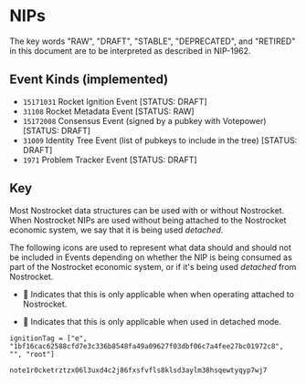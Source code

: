 # NIPs
The key words "RAW", "DRAFT", "STABLE", "DEPRECATED", and "RETIRED" in this document are to be interpreted as described in NIP-1962.

## Event Kinds (implemented)
* `15171031` Rocket Ignition Event [STATUS: DRAFT]
* `31108` Rocket Metadata Event [STATUS: RAW]
* `15172008` Consensus Event (signed by a pubkey with Votepower) [STATUS: DRAFT]
* `31009` Identity Tree Event (list of pubkeys to include in the tree) [STATUS: DRAFT]
* `1971` Problem Tracker Event [STATUS: DRAFT]

## Key
Most Nostrocket data structures can be used with or without Nostrocket. When Nostrocket NIPs are used without being attached to the Nostrocket economic system, we say that it is being used *detached*. 

The following icons are used to represent what data should and should not be included in Events depending on whether the NIP is being consumed as part of the Nostrocket economic system, or if it's being used *detached* from Nostrocket.

* 🚀 Indicates that this is only applicable when when operating attached to Nostrocket.  

* 🍌 Indicates that this is only applicable when used in detached mode.

`ignitionTag = ["e", "1bf16cac62588cfd7e3c336b8548fa49a09627f03dbf06c7a4fee27bc01972c8", "", "root"]`

`note1r0cketrztzx06l3uxd4c2j86fxsfvfls8klsd3aylm38hsqewtyqyp7wj7`


